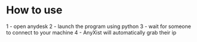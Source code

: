 # How to use
1 - open anydesk
2 - launch the program using python
3 - wait for someone to connect to your machine
4 - AnyXist will automatically grab their ip
